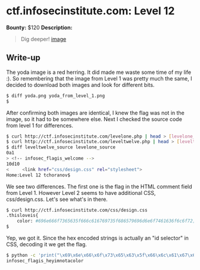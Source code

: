 # ctf.infosecinstitute.com: Level 12
**Bounty:** $120
**Description:**

> Dig deeper! [image](yoda.png)

## Write-up

The yoda image is a red herring. It did made me waste some time of my life :). So remembering that the image from Level 1 was pretty much the same, I decided to download both images and look for different bits.

```bash
$ diff yoda.png yoda_from_level_1.png
$
```
After confirming both images are identical, I knew the flag was not in the image, so it had to be somewhere else. Next I checked the source code from level 1 for differences.
```bash
$ curl http://ctf.infosecinstitute.com/levelone.php | head > [levelone_source](levelone_source)
$ curl http://ctf.infosecinstitute.com/leveltwelve.php | head > [leveltwelve_source](leveltwelve_source)
$ diff leveltwelve_source levelone_source
0a1
> <!-- infosec_flagis_welcome -->
10d10
<     <link href="css/design.css" rel="stylesheet">
Home:Level 12 tchoranov$
```
We see two differences. The first one is the flag in the HTML comment field from Level 1. However Level 2 seems to have additional CSS, css/design.css.
Let's see what's in there.
```bash
$ curl http://ctf.infosecinstitute.com/css/design.css
.thisloveis{
	color: #696e666f7365635f666c616769735f686579696d6e6f7461636f6c6f72;
$
```
Yep, we got it. Since the hex encoded strings is actually an "id selector" in CSS, decoding it we get the flag.
```bash
$ python -c 'print("\x69\x6e\x66\x6f\x73\x65\x63\x5f\x66\x6c\x61\x67\x69\x73\x5f\x68\x65\x79\x69\x6d\x6e\x6f\x74\x61\x63\x6f\x6c\x6f\x72")'
infosec_flagis_heyimnotacolor
```
